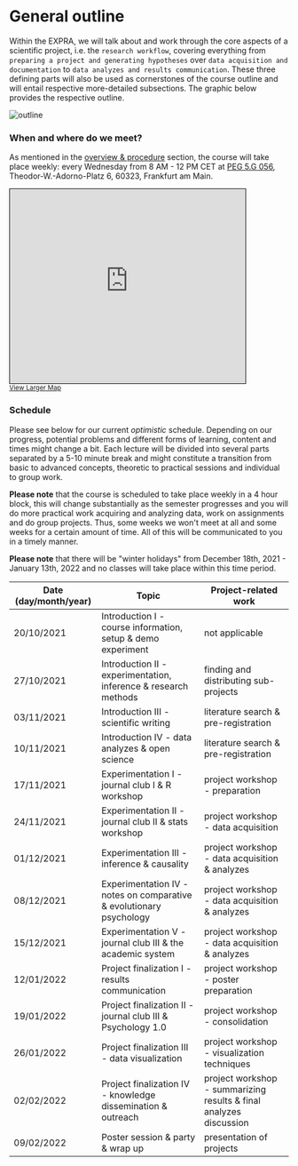 # General outline

Within the EXPRA, we will talk about and work through the core aspects of a scientific project, i.e. the `research workflow`, covering everything from `preparing a project and generating hypotheses` over `data acquisition and documentation` to `data analyzes and results communication`. These three defining parts will also be used as cornerstones of the course outline and will entail respective more-detailed subsections. The graphic below provides the respective outline.   

![outline](static/expra_outline.png)


### When and where do we meet?

As mentioned in the [overview & procedure]() section, the course will take place weekly: every Wednesday from 8 AM - 12 PM CET at [PEG 5.G 056](https://qis.server.uni-frankfurt.de/qisserver/rds?state=verpublish&status=init&vmfile=no&moduleCall=webInfo&publishConfFile=webInfoRaum&publishSubDir=raum&keep=y&raum.rgid=7008&noDBAction=y&init=y), Theodor-W.-Adorno-Platz 6, 60323, Frankfurt am Main. 

<iframe width="425" height="350" frameborder="0" scrolling="no" marginheight="0" marginwidth="0" src="https://www.openstreetmap.org/export/embed.html?bbox=8.661464452743532%2C50.12589530933526%2C8.67423176765442%2C50.130778644149046&amp;layer=mapnik&amp;marker=50.12833703902714%2C8.667848110198975" style="border: 1px solid black"></iframe><br/><small><a href="https://www.openstreetmap.org/?mlat=50.12834&amp;mlon=8.66785#map=17/50.12834/8.66785">View Larger Map</a></small>

### Schedule

Please see below for our current _optimistic_ schedule. Depending on our progress, potential problems and different forms of learning, content and times might change a bit. Each lecture will be divided into several parts separated by a 5-10 minute break and might constitute a transition from basic to advanced concepts, theoretic to practical sessions and individual to group work.

**Please note** that the course is scheduled to take place weekly in a 4 hour block, this will change substantially as the semester progresses and you will do more practical work acquiring and analyzing data, work on assignments and do group projects. Thus, some weeks we won't meet at all and some weeks for a certain amount of time. All of this will be communicated to you in a timely manner.  

**Please note** that there will be "winter holidays" from December 18th, 2021 - January 13th, 2022 and no classes will take place within this time period.  

| Date (day/month/year)         | Topic     | Project-related work |
|--------------|-----------|------------|
| 20/10/2021 | Introduction I - course information, setup & demo experiment     |  not applicable       |
| 27/10/2021 | Introduction II - experimentation, inference & research methods  | finding and distributing sub-projects  |
| 03/11/2021 | Introduction III - scientific writing  | literature search & pre-registration |
| 10/11/2021 | Introduction IV - data analyzes & open science  | literature search & pre-registration      |
| 17/11/2021 | Experimentation I - journal club I & R workshop  | project workshop - preparation |
| 24/11/2021 | Experimentation II - journal club II & stats workshop  | project workshop - data acquisition  |
| 01/12/2021 | Experimentation III - inference & causality  | project workshop - data acquisition & analyzes |
| 08/12/2021 | Experimentation IV - notes on comparative & evolutionary psychology  | project workshop - data acquisition & analyzes |
| 15/12/2021 | Experimentation V - journal club III & the academic system  | project workshop - data acquisition & analyzes |
| 12/01/2022 | Project finalization I - results communication  | project workshop - poster preparation  |
| 19/01/2022 | Project finalization II - journal club III & Psychology 1.0  | project workshop - consolidation  |
| 26/01/2022 | Project finalization III - data visualization  | project workshop - visualization techniques  |
| 02/02/2022 | Project finalization IV - knowledge dissemination & outreach | project workshop - summarizing results & final analyzes discussion |
| 09/02/2022 | Poster session & party & wrap up  | presentation of projects |